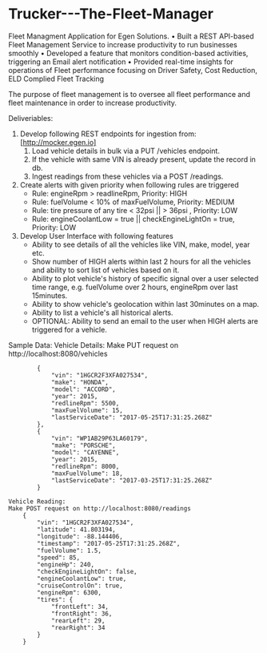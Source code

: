 # Trucker---The-Fleet-Manager
Fleet Managment Application for Egen Solutions.
    •	Built a REST API-based Fleet Management Service to increase productivity to run businesses smoothly 
    •	Developed a feature that monitors condition-based activities, triggering an Email alert notification
    •	Provided real-time insights for operations of Fleet performance focusing on Driver Safety, Cost Reduction, ELD Complied Fleet Tracking
    
The purpose of fleet management is to oversee all fleet  performance and fleet maintenance in order to increase productivity.

Deliveriables:
1. Develop following REST endpoints for ingestion from: [http://mocker.egen.io]
    1. Load vehicle details in bulk via a PUT /vehicles endpoint.
    2. If the vehicle with same VIN is already present, update the record in db.
    3. Ingest readings from these vehicles via a POST /readings.
2. Create alerts with given priority when following rules are triggered
    * Rule: engineRpm > readlineRpm, Priority: HIGH
    * Rule: fuelVolume < 10% of maxFuelVolume, Priority: MEDIUM
    * Rule: tire pressure of any tire < 32psi || > 36psi , Priority: LOW
    * Rule: engineCoolantLow = true || checkEngineLightOn = true, Priority: LOW
3. Develop User Interface with following features
    * Ability to see details of all the vehicles like VIN, make, model, year etc.
    * Show number of HIGH alerts within last 2 hours for all the vehicles and ability to sort list of vehicles based on it.
    * Ability to plot vehicle's history of specific signal over a user selected time range, e.g. fuelVolume over 2 hours, engineRpm over last   15minutes.
    * Ability to show vehicle's geolocation within last 30minutes on a map.
    * Ability to list a vehicle's all historical alerts.
    * OPTIONAL: Ability to send an email to the user when HIGH alerts are triggered for a vehicle.


Sample Data:
    Vehicle Details: 
    Make PUT request on http://localhost:8080/vehicles
       
            {
                "vin": "1HGCR2F3XFA027534",
                "make": "HONDA",
                "model": "ACCORD",
                "year": 2015,
                "redlineRpm": 5500,
                "maxFuelVolume": 15,
                "lastServiceDate": "2017-05-25T17:31:25.268Z"
            },
            {
                "vin": "WP1AB29P63LA60179",
                "make": "PORSCHE",
                "model": "CAYENNE",
                "year": 2015,
                "redlineRpm": 8000,
                "maxFuelVolume": 18,
                "lastServiceDate": "2017-03-25T17:31:25.268Z"
            }

    Vehicle Reading:
    Make POST request on http://localhost:8080/readings
        {
            "vin": "1HGCR2F3XFA027534",
            "latitude": 41.803194,
            "longitude": -88.144406,
            "timestamp": "2017-05-25T17:31:25.268Z",
            "fuelVolume": 1.5,
            "speed": 85,
            "engineHp": 240,
            "checkEngineLightOn": false,
            "engineCoolantLow": true,
            "cruiseControlOn": true,
            "engineRpm": 6300,
            "tires": {
                "frontLeft": 34,
                "frontRight": 36,
                "rearLeft": 29,
                "rearRight": 34
            }
        }
